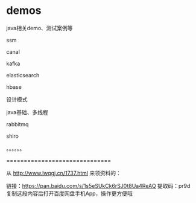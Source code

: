 # demos
java相关demo、测试案例等

ssm

canal

kafka

elasticsearch

hbase

设计模式

java基础、多线程

rabbitmq

shiro

。。。。。。


==============================

从 http://www.lwqgj.cn/1737.html 来领资料的：

链接：https://pan.baidu.com/s/1s5eSUkCk6rSJ0t8Ua4ReAQ 
提取码：pr9d 
复制这段内容后打开百度网盘手机App，操作更方便哦
